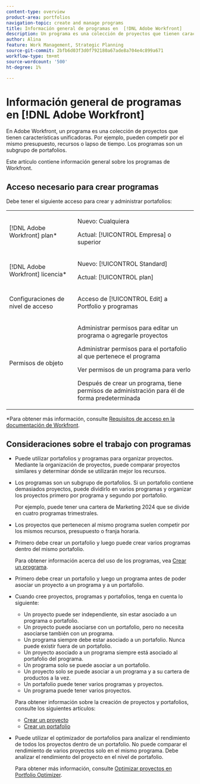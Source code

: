 ```yaml
---
content-type: overview
product-area: portfolios
navigation-topic: create and manage programs
title: Información general de programas en  [!DNL Adobe Workfront]
description: Un programa es una colección de proyectos que tienen características unificadoras. Estos proyectos suelen competir por los mismos recursos, presupuesto o franja horaria. Los programas son un subgrupo de portafolios. Puede asociar proyectos con programas antes de agregarlos a un portafolio.
author: Alina
feature: Work Management, Strategic Planning
source-git-commit: 2bfb6d03f3d0f792180a67ade8a704e4c899a671
workflow-type: tm+mt
source-wordcount: '500'
ht-degree: 1%

---
```


# Información general de programas en [!DNL Adobe Workfront]

<!-- Audited: 09/2024 -->

En Adobe Workfront, un programa es una colección de proyectos que tienen características unificadoras. Por ejemplo, pueden competir por el mismo presupuesto, recursos o lapso de tiempo. Los programas son un subgrupo de portafolios.

Este artículo contiene información general sobre los programas de Workfront.

## Acceso necesario para crear programas

<!--leave the table uncollapsed as this article is about access-->

Debe tener el siguiente acceso para crear y administrar portafolios:

<table style="table-layout:auto"> 
 <col> 
 <col> 
 <tbody> 
  <tr> 
   <td role="rowheader">[!DNL Adobe Workfront] plan*</td> 
   <td> <p>Nuevo: Cualquiera</p>
   <p>Actual: [!UICONTROL Empresa] o superior</p> </td> 
  </tr> 
  <tr> 
   <td role="rowheader">[!DNL Adobe Workfront] licencia*</td> 
   <td> <p>Nuevo: [!UICONTROL Standard]</p>
   <p>Actual: [!UICONTROL plan] </p> </td> 
  </tr> 
  <tr> 
   <td role="rowheader">Configuraciones de nivel de acceso</td> 
   <td> <p>Acceso de [!UICONTROL Edit] a Portfolio y programas</p>  </td> 
  </tr> 
  <tr> 
   <td role="rowheader">Permisos de objeto</td> 
   <td> <p>Administrar permisos para editar un programa o agregarle proyectos</p>
   <p>Administrar permisos para el portafolio al que pertenece el programa </p>
   <p>Ver permisos de un programa para verlo</p>
   <p>Después de crear un programa, tiene permisos de administración para él de forma predeterminada</p> 
    </td> 
  </tr> 
 </tbody> 
</table>

*Para obtener más información, consulte [Requisitos de acceso en la documentación de Workfront](/help/quicksilver/administration-and-setup/add-users/access-levels-and-object-permissions/access-level-requirements-in-documentation.md).


## Consideraciones sobre el trabajo con programas

* Puede utilizar portafolios y programas para organizar proyectos. Mediante la organización de proyectos, puede comparar proyectos similares y determinar dónde se utilizarán mejor los recursos.

* Los programas son un subgrupo de portafolios. Si un portafolio contiene demasiados proyectos, puede dividirlo en varios programas y organizar los proyectos primero por programa y segundo por portafolio.

  Por ejemplo, puede tener una cartera de Marketing 2024 que se divide en cuatro programas trimestrales.

* Los proyectos que pertenecen al mismo programa suelen competir por los mismos recursos, presupuesto o franja horaria.

* Primero debe crear un portafolio y luego puede crear varios programas dentro del mismo portafolio.

  Para obtener información acerca del uso de los programas, vea [Crear un programa](../../../manage-work/portfolios/create-and-manage-programs/create-program.md).

* Primero debe crear un portafolio y luego un programa antes de poder asociar un proyecto a un programa y a un portafolio.

* Cuando cree proyectos, programas y portafolios, tenga en cuenta lo siguiente:

   * Un proyecto puede ser independiente, sin estar asociado a un programa o portafolio.
   * Un proyecto puede asociarse con un portafolio, pero no necesita asociarse también con un programa.
   * Un programa siempre debe estar asociado a un portafolio. Nunca puede existir fuera de un portafolio.
   * Un proyecto asociado a un programa siempre está asociado al portafolio del programa.
   * Un programa solo se puede asociar a un portafolio.
   * Un proyecto solo se puede asociar a un programa y a su cartera de productos a la vez.
   * Un portafolio puede tener varios programas y proyectos.
   * Un programa puede tener varios proyectos.

  Para obtener información sobre la creación de proyectos y portafolios, consulte los siguientes artículos:
   * [Crear un proyecto](/help/quicksilver/manage-work/projects/create-projects/create-project.md)
   * [Crear un portafolio](/help/quicksilver/manage-work/portfolios/create-and-manage-portfolios/create-portfolios.md)


* Puede utilizar el optimizador de portafolios para analizar el rendimiento de todos los proyectos dentro de un portafolio. No puede comparar el rendimiento de varios proyectos solo en el mismo programa. Debe analizar el rendimiento del proyecto en el nivel de portafolio.

  Para obtener más información, consulte [Optimizar proyectos en Portfolio Optimizer](/help/quicksilver/manage-work/portfolios/portfolio-optimizer/optimize-projects-in-portfolio-optimizer.md).



